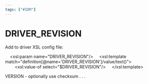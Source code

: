 ```yaml
---
tags: ["#IDM"]
---
```

# DRIVER_REVISION

Add to driver XSL config file:

    <xsl:param name="DRIVER\_REVISION"/>
    <xsl:template match="definition\[@name='DRIVER\_REVISION'\]/value/text()">
        <xsl:value-of select="$DRIVER\_REVISION"/>
    </xsl:template>

VERSION - optionally use checksum . . .

<macrodef name="xsltAndVersion">
        <attribute name="in"/>
        <attribute name="out"/>
        <attribute name="style"/>        
        <element name="cc-elements" implicit="yes"/>
        <sequential>
            <!-- <checksum file="@{in}" property="checksum.md5"/> -->
            <xslt in="@{in}" out="@{out}" style="@{style}">
                <cc-elements/>
                <!-- <param name="DRIVER\_REVISION" expression="${iteration}.${build.number}.(${checksum.md5})"/> -->
                <param name="DRIVER\_REVISION" expression="${iteration}.${build.number}"/>
           </xslt>            
        </sequential>
    </macrodef>
